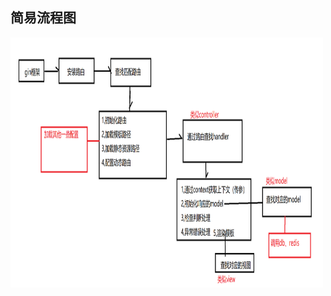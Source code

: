 ## 简易流程图

<img src="https://github.com/taozywu/go-lab/blob/master/gin-demo/1.png" height="400" width="500" />